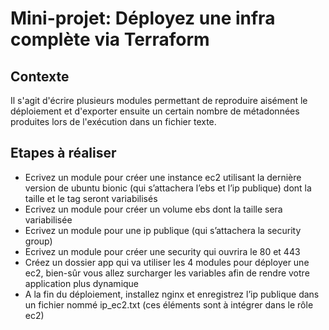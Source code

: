 # Mini-projet: Déployez une infra complète via Terraform

## Contexte
Il s'agit d'écrire plusieurs modules permettant de reproduire aisément le déploiement et d'exporter ensuite un certain nombre de métadonnées produites lors de l'exécution dans un fichier texte.

## Etapes à réaliser

- Ecrivez un module pour créer une instance ec2 utilisant la dernière version de ubuntu bionic (qui s’attachera l’ebs et l’ip publique) dont la taille et le tag seront variabilisés
- Ecrivez un module pour créer un volume ebs dont la taille sera variabilisée
- Ecrivez un module pour une ip publique (qui s’attachera la security group)
- Ecrivez un module pour créer une security qui ouvrira le 80 et 443
- Créez un dossier app qui va utiliser les 4 modules pour déployer une ec2, bien-sûr vous allez surcharger les variables afin de rendre votre application plus dynamique
- A la fin du déploiement, installez nginx et enregistrez l’ip publique dans un fichier nommé ip_ec2.txt (ces éléments sont à intégrer dans le rôle ec2)